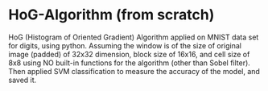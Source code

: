 # HoG-Algorithm (from scratch)
HoG (Histogram of Oriented Gradient) Algorithm applied on MNIST data set for digits, using python.
Assuming the window is of the size of original image (padded) of 32x32 dimension, block size of 16x16, and cell size of 8x8
using NO built-in functions for the algorithm (other than Sobel filter). 
Then applied SVM classification to measure the accuracy of the model, and saved it.

